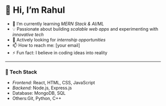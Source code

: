 # 👋 Hi, I’m Rahul  

- 🌱 I’m currently learning *MERN Stack & AI/ML*  
- 💡 Passionate about building *scalable web apps* and experimenting with *innovative tech*  
- 🎯 Actively looking for *internship opportunities*  
- 📫 How to reach me: [your email]  
- ⚡ Fun fact: I believe in coding ideas into reality  

---

### 🚀 Tech Stack
- *Frontend:* React, HTML, CSS, JavaScript  
- *Backend:* Node.js, Express.js  
- Database: MongoDB, SQL  
- Others:Git, Python, C++  

